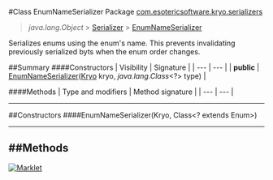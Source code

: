 #Class EnumNameSerializer
Package [com.esotericsoftware.kryo.serializers](README.md)<br>

> *java.lang.Object* > [Serializer](../Serializer.md) > [EnumNameSerializer](EnumNameSerializer.md)



Serializes enums using the enum's name. This prevents invalidating previously serialized byts when the enum order changes.


##Summary
####Constructors
| Visibility | Signature |
| --- | --- |
| **public** | [EnumNameSerializer](#enumnameserializerkryo-class)([Kryo](../Kryo.md) kryo, *java.lang.Class*<?> type) |

####Methods
| Type and modifiers | Method signature |
| --- | --- |

---


##Constructors
####EnumNameSerializer(Kryo, Class<? extends Enum>)
> 


---


##Methods
---

[![Marklet](https://img.shields.io/badge/Generated%20by-Marklet-green.svg)](https://github.com/Faylixe/marklet)